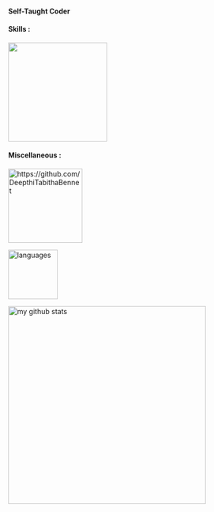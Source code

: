 #### Self-Taught Coder

#### Skills :
<p>
    <img src="https://user-images.githubusercontent.com/71541429/118394393-22184c00-b662-11eb-9a88-b882e4ba7b30.jpeg" width="200"/>
</p>

#### Miscellaneous :

<p align="left"> <img src="https://komarev.com/ghpvc/?username=DeepthiTabithaBennet" alt="https://github.com/DeepthiTabithaBennet" width="150" /> </p>

<p>
    <img src="https://github-readme-stats.vercel.app/api/top-langs/?username=DeepthiTabithaBennet&layout=compact&theme=tokyonight" alt="languages" height="100">
</p>

<p>
     <img src="https://github-readme-stats.vercel.app/api?username=DeepthiTabithaBennet&show_icons=true&theme=tokyonight" alt="my github stats" width="400"/>&nbsp;
 </p>
<!--
**DeepthiTabithaBennet/DeepthiTabithaBennet** is a ✨ _special_ ✨ repository because its `README.md` (this file) appears on your GitHub profile.

Here are some ideas to get you started:

- 🔭 I’m currently working on ...
- 🌱 I’m currently learning ...
- 👯 I’m looking to collaborate on ...
- 🤔 I’m looking for help with ...
- 💬 Ask me about ...
- 📫 How to reach me: ...
- 😄 Pronouns: ...
- ⚡ Fun fact: ...
-->
